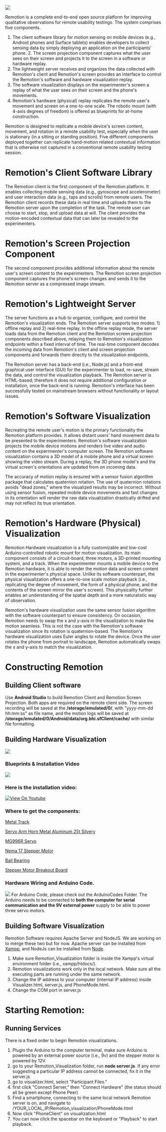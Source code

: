 ![](https://remotion.cs.brown.edu/images/remotion.gif)

Remotion is a complete end-to-end open source platform for improving qualitative observations for remote usability testings. The system comprises five components.

1. The client software library for motion sensing on mobile devices (e.g., Android phones and Surface tablets) enables developers to collect sensing data by simply deploying an application on the participants' phone. 2. The screen projection component captures what the user sees on their screen and projects it to the screen in a software or hardware replay.
3. The lightweight server receives and organizes the data collected with Remotion's client and Remotion's screen provides an interface to control the Remotion's software and hardware visualization replay.
4. The software visualization displays on the experimenter's screen a replay of what the user sees on their screen and the phone's movements.
5. Remotion's hardware (physical) replay replicates the remote user's movement and screen on a one-to-one scale. The robotic mount (with 4-axis degrees of freedom) is offered as blueprints for at-home construction.

Remotion is designed to replicate a mobile device's screen content, movement, and rotation in a remote usability test, especially when the user is stationary (in a sitting or standing position). Five different components deployed together can replicate hand-motion related contextual information that is otherwise not captured in a conventional remote usability testing session.

# Remotion's Client Software Library
The Remotion client is the first component of the Remotion platform. It enables collecting mobile sensing data (e.g., gyroscope and accelerometer) and user interaction data (e.g., taps and scrolls) from remote users. The Remotion client records these data in real time and uploads them to the Remotion server upon the completion of the task. The remote user can choose to start, stop, and upload data at will. The client provides the motion-encoded contextual data that can later be revealed to the experimenters.

# Remotion's Screen Projection Component
The second component provides additional information about the remote user's screen content to the experimenters. The Remotion screen projection component captures the phone's screen changes and sends it to the Remotion server as a compressed image stream.

# Remotion's Lightweight Server
The server functions as a hub to organize, configure, and control the Remotion's visualization ends. The Remotion server supports two modes: 1) offline replay and 2) real-time replay. In the offline replay mode, the server loads data from the Remotion client and the Remotion screen projection components described above, relaying them to Remotion's visualization endpoints within a fixed interval of time. The real-time component decodes the incoming data from Remotion's client and screen projection components and forwards them directly to the visualization endpoints.

The Remotion server has a back-end (i.e., Node.js) and a front-end graphical user interface (GUI) for the experimenter to load, re-save, stream the data, and control the visualization playback. The Remotion server is HTML-based; therefore it does not require additional configuration or installation, once the back-end is running. Remotion's interface has been successfully tested on mainstream browsers without functionality or layout issues.

# Remotion's Software Visualization
Recreating the remote user's motion is the primary functionality the Remotion platform provides. It allows distant users' hand movement data to be presented to the experimenters. Remotion's software visualization projects the mobile device motions and renders live video and audio content on the experimenter's computer screen. The Remotion software visualization contains a 3D model of a mobile phone and a virtual screen showing the video stream. During a replay, the 3D phone model's and the virtual screen's orientations are updated from on incoming data. 

The accuracy of motion replay is ensured with a sensor fusion algorithm package that calculates quaternion rotation. The use of quaternion rotations avoids "dead zones," where the visualized results may be incorrect. Without using sensor fusion, repeated mobile device movements and fast changes in its orientation will render the raw data visualization drastically drifted and may not reflect its true orientation.

# Remotion's Hardware (Physical) Visualization
Remotion Hardware visualization is a fully customizable and low-cost Arduino-controlled robotic mount for motion visualization. Its main component consists of a circuit-board, three motors, a 3D-printed mounting system, and a track. When the experimenter mounts a mobile device to the Remotion hardware, it is able to render the motion data and screen content in the experimenter's physical space. Unlike its software counterpart, the physical visualization offers a one-to-one scale motion playback (i.e., replicating the degree of movement, the form of a physical phone, and the contents of the screen mirror the user's screen). This physicality further enables an understanding of the spatial depth and a more naturalistic way of observation.

Remotion's hardware visualization uses the same sensor fusion algorithm with the software counterpart to ensure consistency. On occasion, Remotion needs to swap the x and y-axis in the visualization to make the motion seamless. This is not the case with the Remotion's software visualization since its rotation is quaternion-based. The Remotion's hardware visualization uses Euler angles to rotate the device. Once the user rotates the phone from portrait to landscape, Remotion automatically swaps the x and y-axis to match the visualization.

# Constructing Remotion 
## Building Client software
Use **Android Studio** to build Remotion Client and Remotion Screen Projection. Both apps are required on the remote client side. The screen recording will be saved at the **/storage/emulated/0/**, with "yyyy-mm-dd hh:mm:ss" as file name, and the motion logs will be saved at **/storage/emulated/0/Android/data/org.bhi.sfClient/cache/** with similar file formatting. 

## Building Hardware Visualization
![](https://github.com/brownhci/Remotion/blob/master/img/Blueprint_1.jpg)

### Blueprints & Installation Video
![](https://github.com/brownhci/Remotion/blob/master/img/Blueprint_2.jpg)

### Here is the installation video:
[![View On Youtube](https://img.youtube.com/vi/tM0cK9_nD2s/0.jpg)](https://www.youtube.com/watch?v=tM0cK9_nD2s)

### Where to get the components:
  [Metal Track](https://www.amazon.com/gp/product/B07FDXHC8X/ref=oh_aui_detailpage_o00_s00?ie=UTF8&psc=1)
  
  [Servo Arm Horn Metal Aluminum 25t Silvery](https://www.amazon.com/gp/product/B00NOGMK3M/ref=oh_aui_search_detailpage?ie=UTF8&psc=1)
  
  [MG996R Servo](https://www.amazon.com/gp/product/B013II2ZSU/ref=oh_aui_search_detailpage?ie=UTF8&psc=1)
  
  [Nema 17 Stepper Motor](https://www.amazon.com/gp/product/B01N30ISYC/ref=oh_aui_search_detailpage?ie=UTF8&psc=1)
  
  [Ball Bearing](https://www.adafruit.com/product/1178)
  
  [Stepper Motor Breakout Board](https://www.adafruit.com/product/3297)
  
### Hardware Wiring and Arduino Code.
![](https://github.com/brownhci/Remotion/blob/master/img/Remotion_hardwareSchematic.jpg)
For Arduino Code, please check out the ArduinoCodes Folder. The Arduino needs to be connected to **both the computer for serial communication and the 9V external power** supply to be able to power three servo motors.

## Building Software Visualization
Remotion Software requires Apache Server and NodeJS. We are working on to merge these two but for now. Apache server can be installed from [Xampp](https://www.apachefriends.org/index.html), and NodeJs can be installed from [Node](https://nodejs.org/en/). 

1. Make sure Remotion_Visualization folder is inside the Xampp's virtual environment folder (i.e., xampp/htdocs/).
2. Remotion visualizations work only in the local network. Make sure all the executing parts are running under the same network.
3. Change the IP address to your computer (internal IP address) inside Visualizer.html, server.js, and PhoneMode.html.
4. Change the COM port in server.js

# Starting Remotion:
## Running Services
There is a fixed order to begin Remotion visualizations.
1. Plugin the Arduino to the computer terminal, make sure Arduino is powered by an external power source (i.e., 9v) and the stepper motor is powered by 12V.
2. go to your Remotion_Visualization folder, run **node server.js**. If any error suggesting a particular IP address cannot be connected, fix it in the server.js
3. go to visualizer.html, select "Participant Files."
4. first click "Connect Server," then "Connect Hardware" (the status should all be green except Phone Peer)
5. Find a smartphone, connecting to the same local network Remotion server is on, and navigate to /YOUR_LOCAL_IP/Remotion_visualization/PhoneMode.html
6. Now click "PhoneClient" on visualization.html
7. You can now click the spacebar on the keyboard or "Playback" to start playback.

